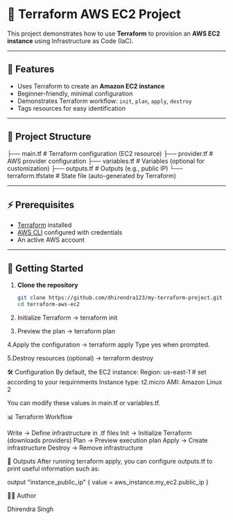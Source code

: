 # 🚀 Terraform AWS EC2 Project

This project demonstrates how to use **Terraform** to provision an **AWS EC2 instance** using Infrastructure as Code (IaC).

---

## 📌 Features
- Uses Terraform to create an **Amazon EC2 instance**
- Beginner-friendly, minimal configuration
- Demonstrates Terraform workflow: `init`, `plan`, `apply`, `destroy`
- Tags resources for easy identification

---

## 📂 Project Structure

├── main.tf # Terraform configuration (EC2 resource)
├── provider.tf # AWS provider configuration
├── variables.tf # Variables (optional for customization)
├── outputs.tf # Outputs (e.g., public IP)
└── terraform.tfstate # State file (auto-generated by Terraform)

---

## ⚡ Prerequisites
- [Terraform](https://developer.hashicorp.com/terraform/downloads) installed  
- [AWS CLI](https://docs.aws.amazon.com/cli/latest/userguide/getting-started-install.html) configured with credentials  
- An active AWS account  

---

## 🚀 Getting Started

1. **Clone the repository**
   ```bash
   git clone https://github.com/dhirendra123/my-terraform-project.git
   cd terraform-aws-ec2

2. Initialize Terraform
-> terraform init

3. Preview the plan
-> terraform plan

4.Apply the configuration
-> terraform apply
Type yes when prompted.

5.Destroy resources (optional)
-> terraform destroy

🛠 Configuration
By default, the EC2 instance:
Region: us-east-1 # set according to your requirnments
Instance type: t2.micro
AMI: Amazon Linux 2

You can modify these values in main.tf or variables.tf.

📊 Terraform Workflow

Write → Define infrastructure in .tf files
Init → Initialize Terraform (downloads providers)
Plan → Preview execution plan
Apply → Create infrastructure
Destroy → Remove infrastructure

📌 Outputs
After running terraform apply, you can configure outputs.tf to print useful information such as:

output "instance_public_ip" {
  value = aws_instance.my_ec2.public_ip
}

🧑‍💻 Author

Dhirendra Singh
